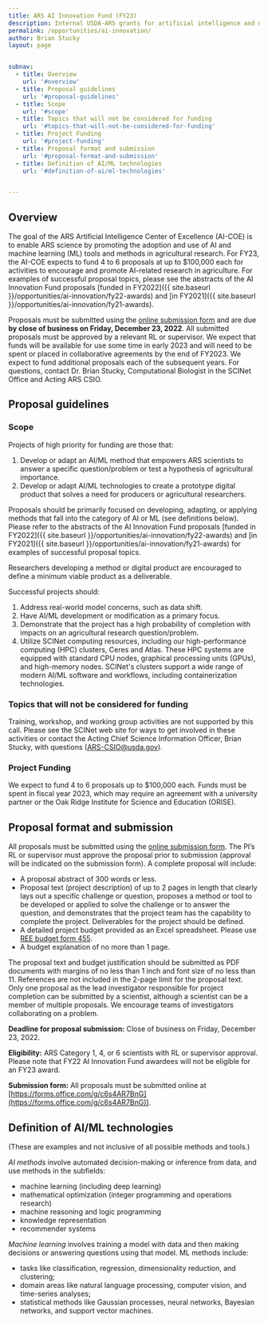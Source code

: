 ```yaml
---
title: ARS AI Innovation Fund (FY23)
description: Internal USDA-ARS grants for artificial intelligence and machine learning projects
permalink: /opportunities/ai-innovation/
author: Brian Stucky 
layout: page


subnav:
  - title: Overview
    url: '#overview'
  - title: Proposal guidelines
    url: '#proposal-guidelines'
  - title: Scope
    url: '#scope'
  - title: Topics that will not be considered for funding
    url: '#topics-that-will-not-be-considered-for-funding'
  - title: Project Funding
    url: '#project-funding'
  - title: Proposal format and submission
    url: '#proposal-format-and-submission'
  - title: Definition of AI/ML technologies
    url: '#definition-of-ai/ml-technologies'


---
```


## Overview

The goal of the ARS Artificial Intelligence Center of Excellence (AI-COE) is to enable ARS science by promoting the adoption and use of AI and machine learning (ML) tools and methods in agricultural research. For FY23, the AI-COE expects to fund 4 to 6 proposals at up to $100,000 each for activities to encourage and promote AI-related research in agriculture.  For examples of successful proposal topics, please see the abstracts of the AI Innovation Fund proposals [funded in FY2022]({{ site.baseurl }}/opportunities/ai-innovation/fy22-awards) and [in FY2021]({{ site.baseurl }}/opportunities/ai-innovation/fy21-awards).
 
Proposals must be submitted using the [online submission form](https://forms.office.com/g/c6s4AR7BnG) and are due **by close of business on Friday, December 23, 2022**. All submitted proposals must be approved by a relevant RL or supervisor. We expect that funds will be available for use some time in early 2023 and will need to be spent or placed in collaborative agreements by the end of FY2023. We expect to fund additional proposals each of the subsequent years. For questions, contact Dr. Brian Stucky, Computational Biologist in the SCINet Office and Acting ARS CSIO.

## Proposal guidelines

### Scope

Projects of high priority for funding are those that:
1. Develop or adapt an AI/ML method that empowers ARS scientists to answer a specific question/problem or test a hypothesis of agricultural importance.
2. Develop or adapt AI/ML technologies to create a prototype digital product that solves a need for producers or agricultural researchers.

Proposals should be primarily focused on developing, adapting, or applying methods that fall into the category of AI or ML (see definitions below).  Please refer to the abstracts of the AI Innovation Fund proposals [funded in FY2022]({{ site.baseurl }}/opportunities/ai-innovation/fy22-awards) and [in FY2021]({{ site.baseurl }}/opportunities/ai-innovation/fy21-awards) for examples of successful proposal topics.

Researchers developing a method or digital product are encouraged to define a minimum viable product as a deliverable.
 
Successful projects should:
1. Address real-world model concerns, such as data shift.
2. Have AI/ML development or modification as a primary focus.
3. Demonstrate that the project has a high probability of completion with impacts on an agricultural research question/problem.
4. Utilize SCINet computing resources, including our high-performance computing (HPC) clusters, Ceres and Atlas. These HPC systems are equipped with standard CPU nodes, graphical processing units (GPUs), and high-memory nodes. SCINet's clusters support a wide range of modern AI/ML software and workflows, including containerization technologies.
 
### Topics that will not be considered for funding

Training, workshop, and working group activities are not supported by this call. Please see the SCINet web site for ways to get involved in these activities or contact the Acting Chief Science Information Officer, Brian Stucky, with questions (ARS-CSIO@usda.gov).
 
### Project Funding

We expect to fund 4 to 6 proposals up to $100,000 each. Funds must be spent in fiscal year 2023, which may require an agreement with a university partner or the Oak Ridge Institute for Science and Education (ORISE).
 
## Proposal format and submission

All proposals must be submitted using the [online submission form](https://forms.office.com/g/c6s4AR7BnG).  The PI’s RL or supervisor must approve the proposal prior to submission (approval will be indicated on the submission form).  A complete proposal will include:
* A proposal abstract of 300 words or less.
* Proposal text (project description) of up to 2 pages in length that clearly lays out a specific challenge or question, proposes a method or tool to be developed or applied to solve the challenge or to answer the question, and demonstrates that the project team has the capability to complete the project.  Deliverables for the project should be defined.
* A detailed project budget provided as an Excel spreadsheet. Please use [REE budget form 455](https://www.ars.usda.gov/ARSUserFiles/FMAD/Agreements/ree-455-112018.xlsx).
* A budget explanation of no more than 1 page.

The proposal text and budget justification should be submitted as PDF documents with margins of no less than 1 inch and font size of no less than 11.  References are not included in the 2-page limit for the proposal text.  Only one proposal as the lead investigator responsible for project completion can be submitted by a scientist, although a scientist can be a member of multiple proposals. We encourage teams of investigators collaborating on a problem.
 
**Deadline for proposal submission:** Close of business on Friday, December 23, 2022.
 
**Eligibility:** ARS Category 1, 4, or 6 scientists with RL or supervisor approval.  Please note that FY22 AI Innovation Fund awardees will not be eligible for an FY23 award.
 
**Submission form:** All proposals must be submitted online at [https://forms.office.com/g/c6s4AR7BnG](https://forms.office.com/g/c6s4AR7BnG)).
 
## Definition of AI/ML technologies

(These are examples and not inclusive of all possible methods and tools.)
 
_AI methods_ involve automated decision-making or inference from data, and use methods in the subfields:
* machine learning (including deep learning)
* mathematical optimization (integer programming and operations research)
* machine reasoning and logic programming
* knowledge representation
* recommender systems

_Machine learning_ involves training a model with data and then making decisions or answering questions using that model. ML methods include:
* tasks like classification, regression, dimensionality reduction, and clustering;
* domain areas like natural language processing, computer vision, and time-series analyses;
* statistical methods like Gaussian processes, neural networks, Bayesian networks, and support vector machines.

